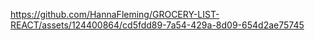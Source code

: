 

https://github.com/HannaFleming/GROCERY-LIST-REACT/assets/124400864/cd5fdd89-7a54-429a-8d09-654d2ae75745

